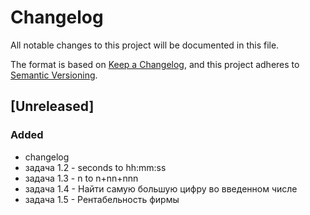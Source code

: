# Changelog
All notable changes to this project will be documented in this file.

The format is based on [Keep a Changelog](https://keepachangelog.com/en/1.0.0/),
and this project adheres to [Semantic Versioning](https://semver.org/spec/v2.0.0.html).

## [Unreleased]
### Added
- changelog
- задача 1.2 - seconds to hh:mm:ss
- задача 1.3 - n to n+nn+nnn
- задача 1.4 - Найти самую большую цифру во введенном числе
- задача 1.5 - Рентабельность фирмы
